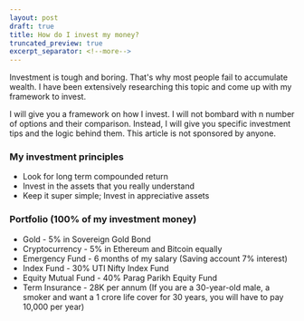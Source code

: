 ```yaml
---
layout: post
draft: true
title: How do I invest my money?
truncated_preview: true
excerpt_separator: <!--more-->
---
```


Investment is tough and boring. That's why most people fail to accumulate wealth. I have been extensively researching this topic and come up with my framework to invest. 

 <!--more-->
I will give you a framework on how I invest. I will not bombard with n number of options and their comparison. Instead, I will give you specific investment tips and the logic behind them. This article is not sponsored by anyone.

### My investment principles 
- Look for long term compounded return
- Invest in the assets that you really understand
- Keep it super simple; Invest in appreciative assets 
 
### Portfolio (100% of my investment money)
- Gold - 5% in Sovereign Gold Bond
- Cryptocurrency - 5% in Ethereum and Bitcoin equally 
- Emergency Fund - 6 months of my salary (Saving account 7% interest)
- Index Fund - 30% UTI Nifty Index Fund
- Equity Mutual Fund - 40% Parag Parikh Equity Fund 
- Term Insurance - 28K per annum (If you are a 30-year-old male, a smoker and want a 1 crore life cover for 30 years, you will have to pay 10,000 per year)